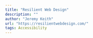 ```yaml
---
title: "Resilient Web Design"
description: ""
author: "Jeremy Keith"
url: "https://resilientwebdesign.com/"
tags: Accessibility
---
```


